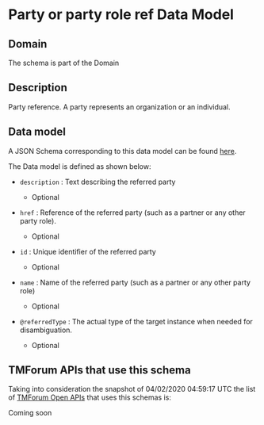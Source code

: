 # Party or party role ref Data Model

## Domain

The  schema is part of the  Domain

## Description

Party reference. A party represents an organization or an individual.

## Data model

A JSON Schema corresponding to this data model can be found
[here](https://github.com/tmforum-rand/schemas/blob/candidates/EngagedParty/PartyOrPartyRoleRef.schema.json).

The Data model is defined as shown below:

- `description` : Text describing the referred party

  - Optional


- `href` : Reference of the referred party (such as a partner or any other party role).

  - Optional


- `id` : Unique identifier of the referred party

  - Optional


- `name` : Name of the referred party (such as a partner or any other party role)

  - Optional


- `@referredType` : The actual type of the target instance when needed for disambiguation.

  - Optional






## TMForum APIs that use this schema

Taking into consideration the snapshot of 04/02/2020 04:59:17 UTC the list of [TMForum Open APIs](https://www.tmforum.org/open-apis/) that uses this schemas is:

Coming soon